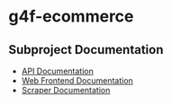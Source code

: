 # g4f-ecommerce


## Subproject Documentation

- [API Documentation](./api/README.md)
- [Web Frontend Documentation](./web/README.md)
- [Scraper Documentation](./scrape/README.md)